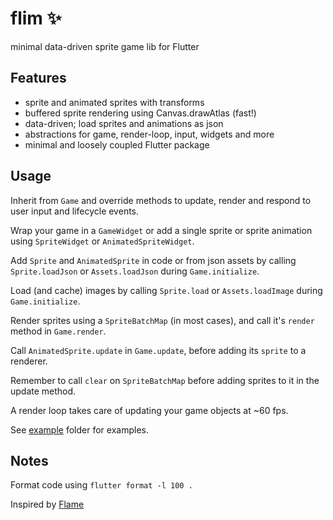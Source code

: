 # flim ✨

minimal data-driven sprite game lib for Flutter

## Features

- sprite and animated sprites with transforms 
- buffered sprite rendering using Canvas.drawAtlas (fast!)
- data-driven; load sprites and animations as json
- abstractions for game, render-loop, input, widgets and more
- minimal and loosely coupled Flutter package

## Usage

Inherit from `Game` and override methods to update, render and respond 
to user input and lifecycle events.

Wrap your game in a `GameWidget` or add a single sprite or sprite animation 
using `SpriteWidget` or `AnimatedSpriteWidget`.

Add `Sprite` and `AnimatedSprite` in code or from json assets by calling
`Sprite.loadJson` or `Assets.loadJson` during `Game.initialize`.

Load (and cache) images by calling `Sprite.load` or `Assets.loadImage` 
during `Game.initialize`.

Render sprites using a `SpriteBatchMap` (in most cases), and call it's
`render` method in `Game.render`.

Call `AnimatedSprite.update` in `Game.update`, before adding its `sprite` to a 
renderer.

Remember to call `clear` on `SpriteBatchMap` before adding sprites to it in the
update method.

A render loop takes care of updating your game objects at ~60 fps.

See [example](example) folder for examples.

## Notes

Format code using `flutter format -l 100 .`

Inspired by [Flame](https://github.com/flame-engine/flame)
